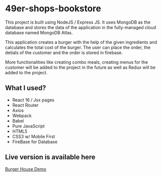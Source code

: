 # 49er-shops-bookstore

This project is built using NodeJS / Express JS. It uses MongoDB as the database and stores the data of the application in the fully-managed cloud database named MongoDB Atlas.

This application creates a burger with the help of the given ingredients and calculates the total cost of the burger. The user can place the order, the detials of the customer and the order is stored in firebase.

More functionalities like creating combo meals, creating menus for the customer will be added to the project in the future as well as Redux will be added to the project. 

## What I used?

- React 16 / Jsx pages
- React Router
- Axios
- Webpack
- Babel
- Pure JavaScript
- HTML5
- CSS3 w/ Mobile First
- FireBase for Database

## Live version is available here

[Burger House Demo](https://nishi2893.github.io/burger-house)
